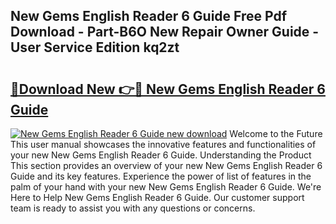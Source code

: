 ## New Gems English Reader 6 Guide Free Pdf Download - Part-B6O New Repair Owner Guide - User Service Edition kq2zt

# <h2><a href="http://bc90324.oget.top/?id=New+Gems+English+Reader+6+Guide">🔗Download New 👉🔴 New Gems English Reader 6 Guide</a></h2>

[![New Gems English Reader 6 Guide new download](https://i.imgur.com/5g1atiW.png)](http://bc90324.oget.top/?id=New+Gems+English+Reader+6+Guide)
Welcome to the Future This user manual showcases the innovative features and functionalities of your new New Gems English Reader 6 Guide. Understanding the Product This section provides an overview of your new New Gems English Reader 6 Guide and its key features. Experience the power of list of features in the palm of your hand with your new New Gems English Reader 6 Guide. We're Here to Help New Gems English Reader 6 Guide. Our customer support team is ready to assist you with any questions or concerns.
